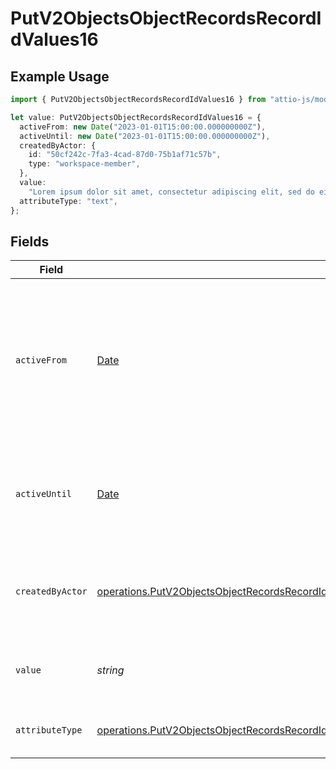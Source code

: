 # PutV2ObjectsObjectRecordsRecordIdValues16

## Example Usage

```typescript
import { PutV2ObjectsObjectRecordsRecordIdValues16 } from "attio-js/models/operations";

let value: PutV2ObjectsObjectRecordsRecordIdValues16 = {
  activeFrom: new Date("2023-01-01T15:00:00.000000000Z"),
  activeUntil: new Date("2023-01-01T15:00:00.000000000Z"),
  createdByActor: {
    id: "50cf242c-7fa3-4cad-87d0-75b1af71c57b",
    type: "workspace-member",
  },
  value:
    "Lorem ipsum dolor sit amet, consectetur adipiscing elit, sed do eiusmod tempor incididunt ut labore et dolore magna aliqua.",
  attributeType: "text",
};
```

## Fields

| Field                                                                                                                                                                                                                                                      | Type                                                                                                                                                                                                                                                       | Required                                                                                                                                                                                                                                                   | Description                                                                                                                                                                                                                                                | Example                                                                                                                                                                                                                                                    |
| ---------------------------------------------------------------------------------------------------------------------------------------------------------------------------------------------------------------------------------------------------------- | ---------------------------------------------------------------------------------------------------------------------------------------------------------------------------------------------------------------------------------------------------------- | ---------------------------------------------------------------------------------------------------------------------------------------------------------------------------------------------------------------------------------------------------------- | ---------------------------------------------------------------------------------------------------------------------------------------------------------------------------------------------------------------------------------------------------------- | ---------------------------------------------------------------------------------------------------------------------------------------------------------------------------------------------------------------------------------------------------------- |
| `activeFrom`                                                                                                                                                                                                                                               | [Date](https://developer.mozilla.org/en-US/docs/Web/JavaScript/Reference/Global_Objects/Date)                                                                                                                                                              | :heavy_check_mark:                                                                                                                                                                                                                                         | The point in time at which this value was made "active". `active_from` can be considered roughly analogous to `created_at`.                                                                                                                                | 2023-01-01T15:00:00.000000000Z                                                                                                                                                                                                                             |
| `activeUntil`                                                                                                                                                                                                                                              | [Date](https://developer.mozilla.org/en-US/docs/Web/JavaScript/Reference/Global_Objects/Date)                                                                                                                                                              | :heavy_check_mark:                                                                                                                                                                                                                                         | The point in time at which this value was deactivated. If `null`, the value is active.                                                                                                                                                                     | 2023-01-01T15:00:00.000000000Z                                                                                                                                                                                                                             |
| `createdByActor`                                                                                                                                                                                                                                           | [operations.PutV2ObjectsObjectRecordsRecordIdValuesRecordsResponse200ApplicationJSONResponseBodyData16CreatedByActor](../../models/operations/putv2objectsobjectrecordsrecordidvaluesrecordsresponse200applicationjsonresponsebodydata16createdbyactor.md) | :heavy_check_mark:                                                                                                                                                                                                                                         | The actor that created this value.                                                                                                                                                                                                                         | {<br/>"type": "workspace-member",<br/>"id": "50cf242c-7fa3-4cad-87d0-75b1af71c57b"<br/>}                                                                                                                                                                   |
| `value`                                                                                                                                                                                                                                                    | *string*                                                                                                                                                                                                                                                   | :heavy_check_mark:                                                                                                                                                                                                                                         | A raw text field. Values are limited to 10MB.                                                                                                                                                                                                              | Lorem ipsum dolor sit amet, consectetur adipiscing elit, sed do eiusmod tempor incididunt ut labore et dolore magna aliqua.                                                                                                                                |
| `attributeType`                                                                                                                                                                                                                                            | [operations.PutV2ObjectsObjectRecordsRecordIdValuesRecordsResponse200ApplicationJSONResponseBodyData16AttributeType](../../models/operations/putv2objectsobjectrecordsrecordidvaluesrecordsresponse200applicationjsonresponsebodydata16attributetype.md)   | :heavy_check_mark:                                                                                                                                                                                                                                         | The attribute type of the value.                                                                                                                                                                                                                           | text                                                                                                                                                                                                                                                       |